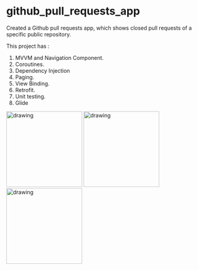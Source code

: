 # github_pull_requests_app

Created a Github pull requests app, which shows closed pull requests of a specific public repository.

This project has :
1) MVVM and Navigation Component.
2) Coroutines.
3) Dependency Injection
4) Paging.
5) View Binding.
6) Retrofit.
7) Unit testing.
8) Glide


<img src="https://user-images.githubusercontent.com/40288769/180693863-e40c7241-2a8f-45ae-a767-102db1785fb6.jpg" alt="drawing" width="200"/>  <img src="https://user-images.githubusercontent.com/40288769/180693873-950c6023-b38a-45a4-add6-0043a560e4f5.jpg" alt="drawing" width="200"/>  <img src="https://user-images.githubusercontent.com/40288769/180693880-4967958c-8b32-4c42-807a-4a6cc6b9a106.jpg" alt="drawing" width="200"/> 


